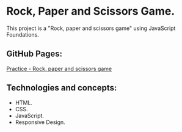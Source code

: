 # Rock, Paper and Scissors Game.

This project is a "Rock, paper and scissors game" using JavaScript Foundations.

## GitHub Pages:

[Practice - Rock, paper and scissors game](https://mauriciojcarrillo.github.io/6.curso_javascript_basico_platzi)

## Technologies and concepts:

- HTML.
- CSS.
- JavaScript.
- Responsive Design.